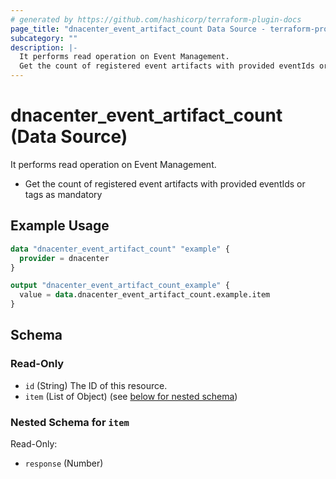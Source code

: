 ```yaml
---
# generated by https://github.com/hashicorp/terraform-plugin-docs
page_title: "dnacenter_event_artifact_count Data Source - terraform-provider-dnacenter"
subcategory: ""
description: |-
  It performs read operation on Event Management.
  Get the count of registered event artifacts with provided eventIds or tags as mandatory
---
```


# dnacenter_event_artifact_count (Data Source)

It performs read operation on Event Management.

- Get the count of registered event artifacts with provided eventIds or tags as mandatory

## Example Usage

```terraform
data "dnacenter_event_artifact_count" "example" {
  provider = dnacenter
}

output "dnacenter_event_artifact_count_example" {
  value = data.dnacenter_event_artifact_count.example.item
}
```

<!-- schema generated by tfplugindocs -->
## Schema

### Read-Only

- `id` (String) The ID of this resource.
- `item` (List of Object) (see [below for nested schema](#nestedatt--item))

<a id="nestedatt--item"></a>
### Nested Schema for `item`

Read-Only:

- `response` (Number)


